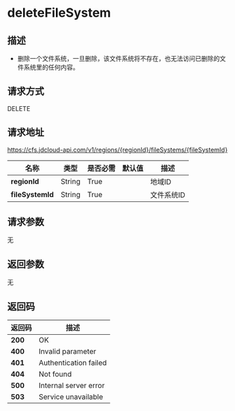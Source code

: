# deleteFileSystem


## 描述
-   删除一个文件系统，一旦删除，该文件系统将不存在，也无法访问已删除的文件系统里的任何内容。


## 请求方式
DELETE

## 请求地址
https://cfs.jdcloud-api.com/v1/regions/{regionId}/fileSystems/{fileSystemId}

|名称|类型|是否必需|默认值|描述|
|---|---|---|---|---|
|**regionId**|String|True| |地域ID|
|**fileSystemId**|String|True| |文件系统ID|

## 请求参数
无


## 返回参数
无


## 返回码
|返回码|描述|
|---|---|
|**200**|OK|
|**400**|Invalid parameter|
|**401**|Authentication failed|
|**404**|Not found|
|**500**|Internal server error|
|**503**|Service unavailable|
